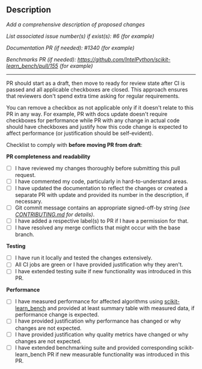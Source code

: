 ## Description

_Add a comprehensive description of proposed changes_

_List associated issue number(s) if exist(s): #6 (for example)_

_Documentation PR (if needed): #1340 (for example)_

_Benchmarks PR (if needed): https://github.com/IntelPython/scikit-learn_bench/pull/155 (for example)_

---

PR should start as a draft, then move to ready for review state after CI is passed and all applicable checkboxes are closed.
This approach ensures that reviewers don't spend extra time asking for regular requirements.

You can remove a checkbox as not applicable only if it doesn't relate to this PR in any way.
For example, PR with docs update doesn't require checkboxes for performance while PR with any change in actual code should have checkboxes and justify how this code change is expected to affect performance (or justification should be self-evident).

Checklist to comply with **before moving PR from draft**:

**PR completeness and readability**

- [ ] I have reviewed my changes thoroughly before submitting this pull request.
- [ ] I have commented my code, particularly in hard-to-understand areas.
- [ ] I have updated the documentation to reflect the changes or created a separate PR with update and provided its number in the description, if necessary.
- [ ] Git commit message contains an appropriate signed-off-by string _(see [CONTRIBUTING.md](https://github.com/intel/scikit-learn-intelex/blob/main/CONTRIBUTING.md#pull-requests) for details)_.
- [ ] I have added a respective label(s) to PR if I have a permission for that.
- [ ] I have resolved any merge conflicts that might occur with the base branch.

**Testing**

- [ ] I have run it locally and tested the changes extensively.
- [ ] All CI jobs are green or I have provided justification why they aren't.
- [ ] I have extended testing suite if new functionality was introduced in this PR.

**Performance**

- [ ] I have measured performance for affected algorithms using [scikit-learn_bench](https://github.com/IntelPython/scikit-learn_bench) and provided at least summary table with measured data, if performance change is expected.
- [ ] I have provided justification why performance has changed or why changes are not expected.
- [ ] I have provided justification why quality metrics have changed or why changes are not expected.
- [ ] I have extended benchmarking suite and provided corresponding scikit-learn_bench PR if new measurable functionality was introduced in this PR.
